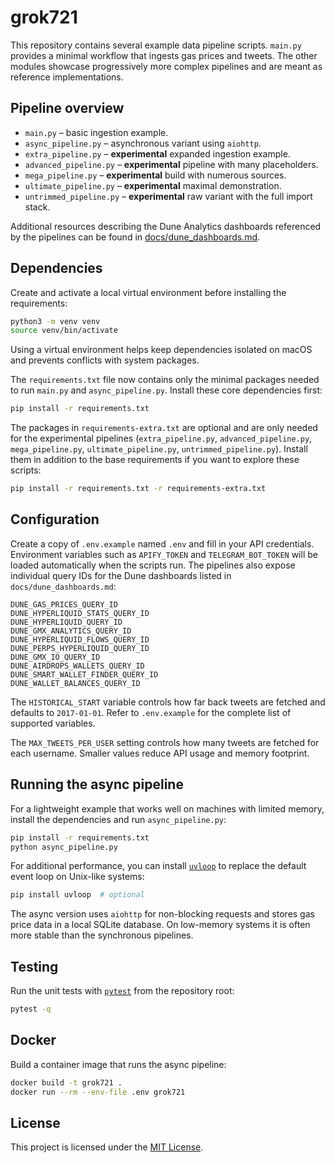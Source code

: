 # grok721

This repository contains several example data pipeline scripts. `main.py` provides a minimal workflow that ingests gas prices and tweets. The other modules showcase progressively more complex pipelines and are meant as reference implementations.

## Pipeline overview
- `main.py` – basic ingestion example.
- `async_pipeline.py` – asynchronous variant using `aiohttp`.
- `extra_pipeline.py` – **experimental** expanded ingestion example.
- `advanced_pipeline.py` – **experimental** pipeline with many placeholders.
- `mega_pipeline.py` – **experimental** build with numerous sources.
- `ultimate_pipeline.py` – **experimental** maximal demonstration.
- `untrimmed_pipeline.py` – **experimental** raw variant with the full import stack.

Additional resources describing the Dune Analytics dashboards referenced by
the pipelines can be found in [docs/dune_dashboards.md](docs/dune_dashboards.md).

## Dependencies

Create and activate a local virtual environment before installing
the requirements:

```bash
python3 -m venv venv
source venv/bin/activate
```

Using a virtual environment helps keep dependencies isolated on macOS and
prevents conflicts with system packages.

The `requirements.txt` file now contains only the minimal packages needed to
run `main.py` and `async_pipeline.py`.
Install these core dependencies first:

```bash
pip install -r requirements.txt
```

The packages in `requirements-extra.txt` are optional and are only needed for
the experimental pipelines (`extra_pipeline.py`, `advanced_pipeline.py`,
`mega_pipeline.py`, `ultimate_pipeline.py`, `untrimmed_pipeline.py`).
Install them in addition to the base requirements if you want to explore these
scripts:

```bash
pip install -r requirements.txt -r requirements-extra.txt
```


## Configuration

Create a copy of `.env.example` named `.env` and fill in your API
credentials. Environment variables such as `APIFY_TOKEN` and
`TELEGRAM_BOT_TOKEN` will be loaded automatically when the scripts run.
The pipelines also expose individual query IDs for the Dune dashboards
listed in `docs/dune_dashboards.md`:

```
DUNE_GAS_PRICES_QUERY_ID
DUNE_HYPERLIQUID_STATS_QUERY_ID
DUNE_HYPERLIQUID_QUERY_ID
DUNE_GMX_ANALYTICS_QUERY_ID
DUNE_HYPERLIQUID_FLOWS_QUERY_ID
DUNE_PERPS_HYPERLIQUID_QUERY_ID
DUNE_GMX_IO_QUERY_ID
DUNE_AIRDROPS_WALLETS_QUERY_ID
DUNE_SMART_WALLET_FINDER_QUERY_ID
DUNE_WALLET_BALANCES_QUERY_ID
```
The `HISTORICAL_START` variable controls how far back tweets are fetched and
defaults to `2017-01-01`.
Refer to `.env.example` for the complete list of supported variables.

The `MAX_TWEETS_PER_USER` setting controls how many tweets are fetched for each
username. Smaller values reduce API usage and memory footprint.

## Running the async pipeline

For a lightweight example that works well on machines with limited memory,
install the dependencies and run `async_pipeline.py`:

```bash
pip install -r requirements.txt
python async_pipeline.py
```

For additional performance, you can install [`uvloop`](https://github.com/MagicStack/uvloop)
to replace the default event loop on Unix-like systems:

```bash
pip install uvloop  # optional
```

The async version uses `aiohttp` for non-blocking requests and stores
gas price data in a local SQLite database. On low-memory systems it is
often more stable than the synchronous pipelines.

## Testing

Run the unit tests with [`pytest`](https://docs.pytest.org/) from the repository
root:

```bash
pytest -q
```

## Docker

Build a container image that runs the async pipeline:

```bash
docker build -t grok721 .
docker run --rm --env-file .env grok721
```

## License

This project is licensed under the [MIT License](LICENSE).
